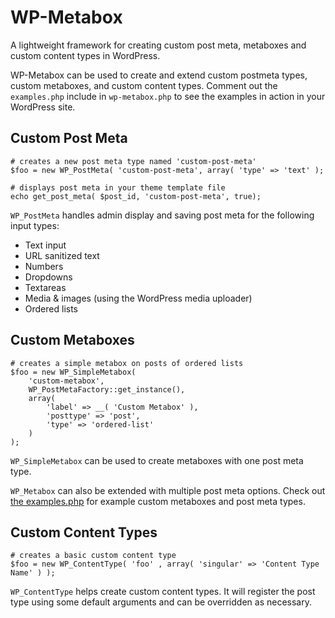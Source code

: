 # WP-Metabox

A lightweight framework for creating custom post meta, metaboxes and custom content types in WordPress.

WP-Metabox can be used to create and extend custom postmeta types, custom metaboxes, and custom content types. Comment out the `examples.php` include in `wp-metabox.php` to see the examples in action in your WordPress site.

## Custom Post Meta

    # creates a new post meta type named 'custom-post-meta'
    $foo = new WP_PostMeta( 'custom-post-meta', array( 'type' => 'text' );

    # displays post meta in your theme template file
    echo get_post_meta( $post_id, 'custom-post-meta', true);

`WP_PostMeta` handles admin display and saving post meta for the following input types:

- Text input
- URL sanitized text
- Numbers
- Dropdowns
- Textareas
- Media & images (using the WordPress media uploader)
- Ordered lists

## Custom Metaboxes

    # creates a simple metabox on posts of ordered lists
    $foo = new WP_SimpleMetabox(
        'custom-metabox',
        WP_PostMetaFactory::get_instance(),
        array(
            'label' => __( 'Custom Metabox' ),
            'posttype' => 'post',
            'type' => 'ordered-list'
        )
    );

`WP_SimpleMetabox` can be used to create metaboxes with one post meta type.

`WP_Metabox` can also be extended with multiple post meta options. Check out [the examples.php](https://github.com/jesseoverright/wp-metabox/blob/master/examples.php) for example custom metaboxes and post meta types.

## Custom Content Types

    # creates a basic custom content type
    $foo = new WP_ContentType( 'foo' , array( 'singular' => 'Content Type Name' ) );

`WP_ContentType` helps create custom content types. It will register the post type using some default arguments and can be overridden as necessary.
